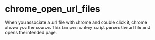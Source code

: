 # chrome_open_url_files
When you associate a .url file with chrome and double click it, chrome shows you the source. This tampermonkey script parses the url file and opens the intended page.
